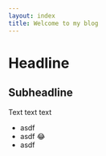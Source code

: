 ```yaml
---
layout: index
title: Welcome to my blog
---
```


# Headline

## Subheadline

Text text text

- asdf
- asdf :joy:
- asdf


